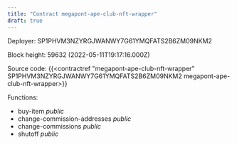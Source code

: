 ```yaml
---
title: "Contract megapont-ape-club-nft-wrapper"
draft: true
---
```

Deployer: SP1PHVM3NZYRGJWANWY7G61YMQFATS2B6ZM09NKM2


 



Block height: 59632 (2022-05-11T19:17:16.000Z)

Source code: {{<contractref "megapont-ape-club-nft-wrapper" SP1PHVM3NZYRGJWANWY7G61YMQFATS2B6ZM09NKM2 megapont-ape-club-nft-wrapper>}}

Functions:

* buy-item _public_
* change-commission-addresses _public_
* change-commissions _public_
* shutoff _public_
